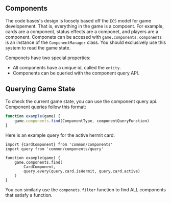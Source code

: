 ## Components

The code bases's design is loosely based off the `ECS` model for game developement.
That is, everything in the game is a compoent. For example, cards are a component, status effects are a componet, and players are a component.
Componets can be accesed with `game.components`. `components` is an instance of the `ComponentManager` class.
You should exclusively use this system to read the game state.

Componets have two special properties:
- All components have a unique id, called the `entity`.
- Components can be queried with the component query API.

## Querying Game State

To check the current game state, you can use the component query api.
Component queries follow this format:
```ts
function example(game) {
    game.components.find(ComponentType, componentQueryFunction)
}
```
Here is an example query for the active hermit card:

```
import {CardComponent} from 'common/components'
import query from 'common/components/query'

function example(game) {
    game.components.find(
        CardComponent,
        query.every(query.card.isHermit, query.card.active)
    )
}
```

You can similarly use the `componets.filter` function to find ALL components that satisfy a function.

